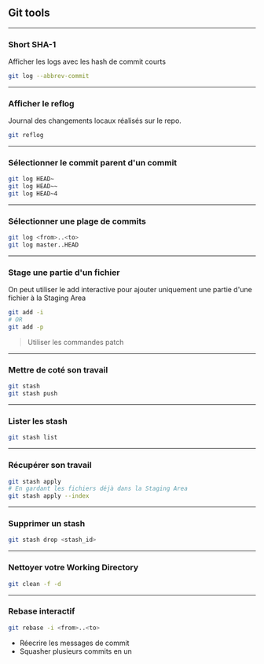 ## Git tools

----

### Short SHA-1

Afficher les logs avec les hash de commit courts
```bash
git log --abbrev-commit
```

----

### Afficher le reflog

Journal des changements locaux réalisés sur le repo.
```bash
git reflog
```

----

### Sélectionner le commit parent d'un commit

```bash
git log HEAD~
git log HEAD~~
git log HEAD~4
```

----

### Sélectionner une plage de commits

```bash
git log <from>..<to>
git log master..HEAD
```

----

### Stage une partie d'un fichier

On peut utiliser le add interactive pour ajouter uniquement une partie d'une fichier à la Staging Area
```bash
git add -i
# OR
git add -p
```
> Utiliser les commandes patch

----

### Mettre de coté son travail

```bash
git stash
git stash push
```

----

### Lister les stash

```bash
git stash list
```

----

### Récupérer son travail

```bash
git stash apply
# En gardant les fichiers déjà dans la Staging Area
git stash apply --index
```

----

### Supprimer un stash

```bash
git stash drop <stash_id>
```

----

### Nettoyer votre Working Directory

```bash
git clean -f -d
```

----

### Rebase interactif

```bash
git rebase -i <from>..<to>
```
* Réecrire les messages de commit
* Squasher plusieurs commits en un

